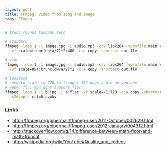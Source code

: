 ```yaml
---
layout: post
title: FFmpeg, Video from song and image
tags: FFmpeg
---
```


~~~ bash
# trunc rounds towards zero

# standard
ffmpeg -loop 1 -i image.jpg -i audio.mp3 -c:v libx264 -vprofile main \
  -vf scale=trunc(oh*a/2)*2:480 -c:a copy -shortest out.flv

# wide
ffmpeg -loop 1 -i image.jpg -i audio.mp3 -c:v libx264 -vprofile main \
  -vf scale=854:trunc(ow/a/2)*2 -c:a copy -shortest out.flv

# lossless
# need to scale to 720 to trigger 192 kbps audio on youtube
# webm, flv, mp4 dont support flac
ffmpeg -loop 1 -i b.jpg -i a.flac -vf scale=-1:720 -c:a copy -shortest \
  -x264opts crf=0 a.mkv
~~~

### Links
- <http://ffmpeg.org/pipermail/ffmpeg-user/2011-October/002629.html>
- <http://ffmpeg.org/pipermail/ffmpeg-user/2012-January/004312.html>
- <http://stackoverflow.com/q/14/difference-between-math-floor-and-math-truncat>
- <http://wikipedia.org/wiki/YouTube#Quality_and_codecs>
